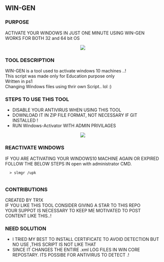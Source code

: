 ## WIN-GEN
### PURPOSE
ACTIVATE YOUR WINDOWS IN JUST ONE MINUTE USING WIN-GEN <br>
WORKS FOR BOTH 32 and 64 bit OS
<center><img src="https://raw.githubusercontent.com/Whitecat18/windows-10-Activator/main/image/Intro.PNG" ></center>

### TOOL DESCRIPTION
WIN-GEN is a tool used to activate windows 10 machines ..!<br>
 This script was made only for Education purpose only<br>
 Written in ps1 <br>
 Changing Windows files using thrir own Script.. lol :)<br>


### STEPS TO USE THIS TOOL
* DISABLE YOUR ANTIVIRUS WHEN USING THIS TOOL
* DOWNLOAD IT IN ZIP FILE FORMAT, NOT NECESSARY IF GIT INSTALLED !
* RUN Windows-Activator WITH ADMIN PRIVILAGES 

<center><img src="https://raw.githubusercontent.com/Whitecat18/windows-10-Activator/main/image/main%20page.PNG" ></center>

### REACTIVATE WINDOWS

IF YOU ARE ACTIVATING YOUR WINDOWS10 MACHINE AGAIN OR EXPIRED <br> FOLLOW THE BELOW STEPS IN open with administrator CMD.

```
  > slmgr /upk
  
```

### CONTRIBUTIONS
CREATED BY TR1X <br>
IF YOU LIKE THIS TOOL CONSIDER GIVING A STAR TO THIS REPO <br>
YOUR SUPPOT IS NECESSARY TO KEEP ME MOTIVATED TO POST CONTENT LIKE THIS..!

### NEED SOLUTION
* I TRIED MY BEST TO INSTALL CERTIFICATE TO AVOID DETECTION BUT NO USE ,THIS SCRIPT IS NOT LIKE THAT<br>
* SINCE IT CHANGES THE ENTIRE .xml LOG FILES IN WIN CORE REPOSTARY. ITS POSSIBE FOR ANTIVIRUS TO DETECT .! 

